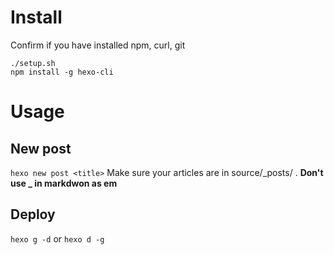 # Install
Confirm if you have installed npm, curl, git
``` shell
./setup.sh
npm install -g hexo-cli
```

# Usage

## New post
`hexo new post <title>`
Make sure your articles are in source/_posts/ .
**Don't use \_ in markdwon as em**

## Deploy
`hexo g -d` or `hexo d -g`

